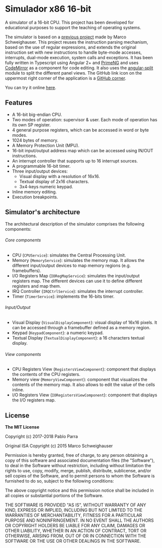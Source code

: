 # Simulador x86 16-bit

A simulator of a 16-bit CPU. This project has been developed for educational
purposes to support the teaching of operating systems.

The simulator is based on a [previous
project](https://github.com/Schweigi/assembler-simulator) made by Marco
Schweighauser. This project reuses the instruction parsing mechanism, based on
the use of regular expressions, and extends the original instruction set with
new instructions to handle byte-mode accesses, interrupts, dual-mode execution,
system calls and exceptions. It has been fully written in Typescript using
Angular 2+ and [PrimeNG](https://www.primefaces.org/primeng/) and uses
[CodeMirror](https://codemirror.net) as a component for code editing. It also
uses the [angular-split](https://github.com/bertrandg/angular-split) module to
split the different panel views. The GitHub link icon on the uppermost right
corner of the application is a [GitHub
corner](https://github.com/tholman/github-corners).

You can try it online [here](https://parraman.github.io/asm-simulator/).

## Features

- A 16-bit big-endian CPU.
- Two modes of operation: supervisor & user. Each mode of operation
  has its own SP register.
- 4 general purpose registers, which can be accessed in word or byte modes.
- 1024 bytes of memory.
- A Memory Protection Unit (MPU).
- 16-bit input/output address map which can be accessed using IN/OUT instructions.
- An interrupt controller that supports up to 16 interrupt sources.
- A programmable 16-bit timer.
- Three input/output devices:
  - Visual display with a resolution of 16x16.
  - Textual display of 2x16 characters.
  - 3x4-keys numeric keypad.
- Inline memory editing.
- Execution breakpoints.

## Simulator's architecture

The architectural description of the simulator comprises the following components:

###### Core components

- CPU (`CPUService`): simulates the Central Processing Unit.
- Memory (`MemoryService`): simulates the memory map. It allows the different
  input/output devices to map memory regions (e.g. framebuffers).
- I/O Registers Map (`IORegMapService`): simulates the input/output registers
  map. The different devices can use it to define different registers and map
  them.
- IRQ Controller (`IRQCtrlService`): simulates the interrupt controller.
- Timer (`TimerService`): implements the 16-bits timer.

###### Input/Output 

- Visual Display (`VisualDisplayComponent`): visual display of 16x16 pixels. It
  can be accessed through a framebuffer defined as a memory region.
- Keypad (`KeypadComponent`): a numeric keypad.
- Textual Display (`TextualDisplayComponent`): a 16 characters textual display.

###### View components

- CPU Registers View (`RegistersViewComponent`): component that displays the contents of the CPU registers.
- Memory view (`MemoryViewComponent`): component that visualizes the contents
  of the memory map. It also allows to edit the value of the cells inline.
- I/O Registers View (`IORegistersViewComponent`): component that displays the I/O registers map.

## License
**The MIT License**

Copyright (c) 2017-2018 Pablo Parra

Original ISA Copyright (c) 2015 Marco Schweighauser

Permission is hereby granted, free of charge, to any person obtaining a copy of this software and associated documentation files (the "Software"), to deal in the Software without restriction, including without limitation the rights to use, copy, modify, merge, publish, distribute, sublicense, and/or sell copies of the Software, and to permit persons to whom the Software is furnished to do so, subject to the following conditions:

The above copyright notice and this permission notice shall be included in all copies or substantial portions of the Software.

THE SOFTWARE IS PROVIDED "AS IS", WITHOUT WARRANTY OF ANY KIND, EXPRESS OR IMPLIED, INCLUDING BUT NOT LIMITED TO THE WARRANTIES OF MERCHANTABILITY, FITNESS FOR A PARTICULAR PURPOSE AND NONINFRINGEMENT. IN NO EVENT SHALL THE AUTHORS OR COPYRIGHT HOLDERS BE LIABLE FOR ANY CLAIM, DAMAGES OR OTHER LIABILITY, WHETHER IN AN ACTION OF CONTRACT, TORT OR OTHERWISE, ARISING FROM, OUT OF OR IN CONNECTION WITH THE SOFTWARE OR THE USE OR OTHER DEALINGS IN THE SOFTWARE.
